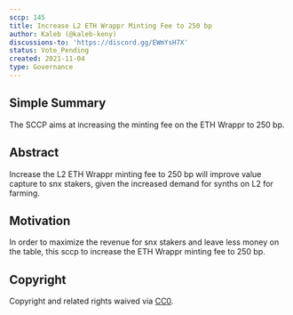 ```yaml
---
sccp: 145
title: Increase L2 ETH Wrappr Minting Fee to 250 bp
author: Kaleb (@kaleb-keny)
discussions-to: 'https://discord.gg/EWmYsH7X'
status: Vote_Pending
created: 2021-11-04
type: Governance
---
```


## Simple Summary
<!--"If you can't explain it simply, you don't understand it well enough." Provide a simplified and layman-accessible explanation of the SCCP.-->

The SCCP aims at increasing the minting fee on the ETH Wrappr to 250 bp.

## Abstract
<!--A short (~200 word) description of the variable change proposed.-->

Increase the L2 ETH Wrappr minting fee to 250 bp will improve value capture to snx stakers, given the increased demand for synths on L2 for farming.

## Motivation
<!--The motivation is critical for SCCPs that want to update variables within Synthetix. It should clearly explain why the existing variable is not incentive aligned. SCCP submissions without sufficient motivation may be rejected outright.-->

In order to maximize the revenue for snx stakers and leave less money on the table, this sccp to increase the ETH Wrappr minting fee to 250 bp.

## Copyright
Copyright and related rights waived via [CC0](https://creativecommons.org/publicdomain/zero/1.0/).
